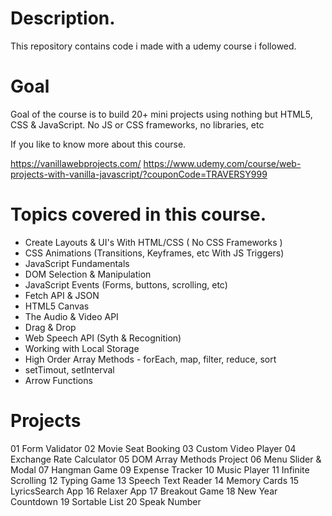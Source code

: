 # Description. 
This repository contains code i made with a udemy course i followed. 

# Goal
Goal of the course is to build 20+ mini projects using nothing but HTML5, CSS & JavaScript. No JS or CSS frameworks, no libraries, etc

If you like to know more about this course. 

https://vanillawebprojects.com/
https://www.udemy.com/course/web-projects-with-vanilla-javascript/?couponCode=TRAVERSY999

# Topics covered in this course. 
- Create Layouts & UI's With HTML/CSS ( No CSS Frameworks )
- CSS Animations (Transitions, Keyframes, etc With JS Triggers)
- JavaScript Fundamentals
- DOM Selection & Manipulation
- JavaScript Events (Forms, buttons, scrolling, etc)
- Fetch API & JSON
- HTML5 Canvas
- The Audio & Video API
- Drag & Drop
- Web Speech API (Syth & Recognition)
- Working with Local Storage
- High Order Array Methods - forEach, map, filter, reduce, sort
- setTimout, setInterval
- Arrow Functions

# Projects
01	Form Validator
02	Movie Seat Booking
03	Custom Video Player
04	Exchange Rate Calculator
05	DOM Array Methods Project
06	Menu Slider & Modal
07	Hangman Game
09	Expense Tracker
10	Music Player
11	Infinite Scrolling
12	Typing Game
13	Speech Text Reader
14	Memory Cards
15	LyricsSearch App
16	Relaxer App
17	Breakout Game
18	New Year Countdown
19	Sortable List
20	Speak Number